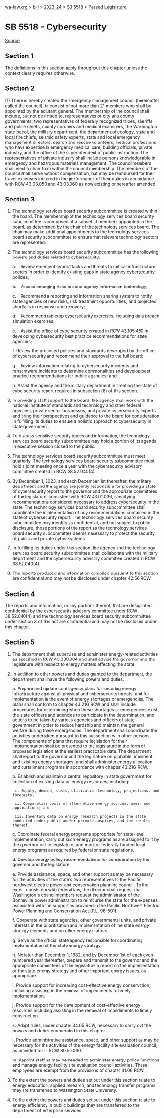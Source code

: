 [wa-law.org](/) > [bill](/bill/) > [2023-24](/bill/2023-24/) > [SB 5518](/bill/2023-24/sb/5518/) > [Passed Legislature](/bill/2023-24/sb/5518/S2.PL/)

# SB 5518 - Cybersecurity

[Source](http://lawfilesext.leg.wa.gov/biennium/2023-24/Pdf/Bills/Senate%20Passed%20Legislature/5518-S2.PL.pdf)

## Section 1
The definitions in this section apply throughout this chapter unless the context clearly requires otherwise.

## Section 2
(1) There is hereby created the emergency management council (hereinafter called the council), to consist of not more than 21 members who shall be appointed by the adjutant general. The membership of the council shall include, but not be limited to, representatives of city and county governments, two representatives of federally recognized tribes, sheriffs and police chiefs, county coroners and medical examiners, the Washington state patrol, the military department, the department of ecology, state and local fire chiefs, seismic safety experts, state and local emergency management directors, search and rescue volunteers, medical professions who have expertise in emergency medical care, building officials, private industry, and the office of the superintendent of public instruction. The representatives of private industry shall include persons knowledgeable in emergency and hazardous materials management. The councilmembers shall elect a chair from within the council membership. The members of the council shall serve without compensation, but may be reimbursed for their travel expenses incurred in the performance of their duties in accordance with RCW 43.03.050 and 43.03.060 as now existing or hereafter amended.

## Section 3
1. The technology services board security subcommittee is created within the board. The membership of the technology services board security subcommittee is comprised of a subset of members appointed to the board, as determined by the chair of the technology services board. The chair may make additional appointments to the technology services board security subcommittee to ensure that relevant technology sectors are represented.

2. The technology services board security subcommittee has the following powers and duties related to cybersecurity:

    a. Review emergent cyberattacks and threats to critical infrastructure sectors in order to identify existing gaps in state agency cybersecurity policies;

    b. Assess emerging risks to state agency information technology;

    c. Recommend a reporting and information sharing system to notify state agencies of new risks, risk treatment opportunities, and projected shortfalls in response and recovery;

    d. Recommend tabletop cybersecurity exercises, including data breach simulation exercises;

    e. Assist the office of cybersecurity created in RCW 43.105.450 in developing cybersecurity best practice recommendations for state agencies;

    f. Review the proposed policies and standards developed by the office of cybersecurity and recommend their approval to the full board;

    g. Review information relating to cybersecurity incidents and ransomware incidents to determine commonalities and develop best practice recommendations for public agencies; and

    h. Assist the agency and the military department in creating the state of cybersecurity report required in subsection (6) of this section.

3. In providing staff support to the board, the agency shall work with the national institute of standards and technology and other federal agencies, private sector businesses, and private cybersecurity experts and bring their perspectives and guidance to the board for consideration in fulfilling its duties to ensure a holistic approach to cybersecurity in state government.

4. To discuss sensitive security topics and information, the technology services board security subcommittee may hold a portion of its agenda in executive session closed to the public.

5. The technology services board security subcommittee must meet quarterly. The technology services board security subcommittee must hold a joint meeting once a year with the cybersecurity advisory committee created in RCW 38.52.040(4).

6. By December 1, 2023, and each December 1st thereafter, the military department and the agency are jointly responsible for providing a state of cybersecurity report to the governor and the appropriate committees of the legislature, consistent with RCW 43.01.036, specifying recommendations considered necessary to address cybersecurity in the state. The technology services board security subcommittee shall coordinate the implementation of any recommendations contained in the state of cybersecurity report. The technology services board security subcommittee may identify as confidential, and not subject to public disclosure, those portions of the report as the technology services board security subcommittee deems necessary to protect the security of public and private cyber systems.

7. In fulfilling its duties under this section, the agency and the technology services board security subcommittee shall collaborate with the military department and the cybersecurity advisory committee created in RCW 38.52.040(4).

8. The reports produced and information compiled pursuant to this section are confidential and may not be disclosed under chapter 42.56 RCW.

## Section 4
The reports and information, or any portions thereof, that are designated confidential by the cybersecurity advisory committee under RCW 38.52.040(4) and the technology services board security subcommittee under section 3 of this act are confidential and may not be disclosed under this chapter.

## Section 5
1. The department shall supervise and administer energy-related activities as specified in RCW 43.330.904 and shall advise the governor and the legislature with respect to energy matters affecting the state.

2. In addition to other powers and duties granted to the department, the department shall have the following powers and duties:

    a. Prepare and update contingency plans for securing energy infrastructure against all physical and cybersecurity threats, and for implementation in the event of energy shortages or emergencies. The plans shall conform to chapter 43.21G RCW and shall include procedures for determining when these shortages or emergencies exist, the state officers and agencies to participate in the determination, and actions to be taken by various agencies and officers of state government in order to reduce hardship and maintain the general welfare during these emergencies. The department shall coordinate the activities undertaken pursuant to this subsection with other persons. The components of plans that require legislation for their implementation shall be presented to the legislature in the form of proposed legislation at the earliest practicable date. The department shall report to the governor and the legislature on probable, imminent, and existing energy shortages, and shall administer energy allocation and curtailment programs in accordance with chapter 43.21G RCW.

    b. Establish and maintain a central repository in state government for collection of existing data on energy resources, including:

        i. Supply, demand, costs, utilization technology, projections, and forecasts;

        ii. Comparative costs of alternative energy sources, uses, and applications; and

        iii. Inventory data on energy research projects in the state conducted under public and/or private auspices, and the results thereof.

    c. Coordinate federal energy programs appropriate for state-level implementation, carry out such energy programs as are assigned to it by the governor or the legislature, and monitor federally funded local energy programs as required by federal or state regulations.

    d. Develop energy policy recommendations for consideration by the governor and the legislature.

    e. Provide assistance, space, and other support as may be necessary for the activities of the state's two representatives to the Pacific northwest electric power and conservation planning council. To the extent consistent with federal law, the director shall request that Washington's councilmembers request the administrator of the Bonneville power administration to reimburse the state for the expenses associated with the support as provided in the Pacific Northwest Electric Power Planning and Conservation Act (P.L. 96-501).

    f. Cooperate with state agencies, other governmental units, and private interests in the prioritization and implementation of the state energy strategy elements and on other energy matters.

    g. Serve as the official state agency responsible for coordinating implementation of the state energy strategy.

    h. No later than December 1, 1982, and by December 1st of each even-numbered year thereafter, prepare and transmit to the governor and the appropriate committees of the legislature a report on the implementation of the state energy strategy and other important energy issues, as appropriate.

    i. Provide support for increasing cost-effective energy conservation, including assisting in the removal of impediments to timely implementation.

    j. Provide support for the development of cost-effective energy resources including assisting in the removal of impediments to timely construction.

    k. Adopt rules, under chapter 34.05 RCW, necessary to carry out the powers and duties enumerated in this chapter.

    l. Provide administrative assistance, space, and other support as may be necessary for the activities of the energy facility site evaluation council, as provided for in RCW 80.50.030.

    m. Appoint staff as may be needed to administer energy policy functions and manage energy facility site evaluation council activities. These employees are exempt from the provisions of chapter 41.06 RCW.

3. To the extent the powers and duties set out under this section relate to energy education, applied research, and technology transfer programs they are transferred to Washington State University.

4. To the extent the powers and duties set out under this section relate to energy efficiency in public buildings they are transferred to the department of enterprise services.

